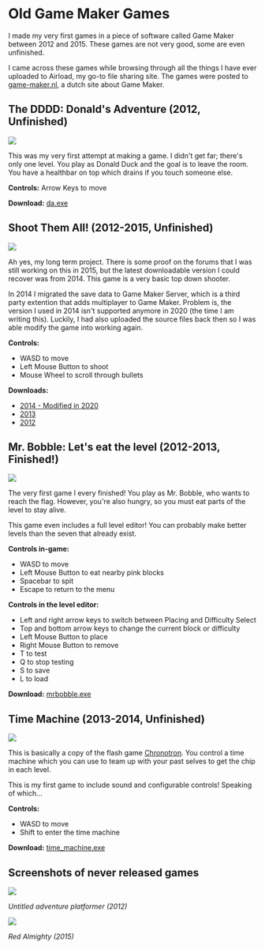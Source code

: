 # Old Game Maker Games

I made my very first games in a piece of software called Game Maker between 2012 and 2015. These games are not very good, some are even unfinished.

I came across these games while browsing through all the things I have ever uploaded to Airload, my go-to file sharing site. The games were posted to [game-maker.nl](http://www.Game-maker.nl/), a dutch site about Game Maker.

## The DDDD: Donald's Adventure (2012, Unfinished)

![](http://g2f.nl/ed7prx)

This was my very first attempt at making a game. I didn't get far; there's only one level. You play as Donald Duck and the goal is to leave the room. You have a healthbar on top which drains if you touch someone else.

**Controls:** Arrow Keys to move

**Download:** [da.exe](http://g2f.nl/acgn6g)

## Shoot Them All! (2012-2015, Unfinished)

![](http://g2f.nl/0c46h61)

Ah yes, my long term project. There is some proof on the forums that I was still working on this in 2015, but the latest downloadable version I could recover was from 2014. This game is a very basic top down shooter.

In 2014 I migrated the save data to Game Maker Server, which is a third party extention that adds multiplayer to Game Maker. Problem is, the version I used in 2014 isn't supported anymore in 2020 (the time I am writing this). Luckily, I had also uploaded the source files back then so I was able modify the game into working again.

**Controls:**

- WASD to move
- Left Mouse Button to shoot
- Mouse Wheel to scroll through bullets

**Downloads:**
- [2014 - Modified in 2020](http://g2f.nl/0ekzhfy)
- [2013](http://g2f.nl/0ekzhfy)
- [2012](http://g2f.nl/0y384if)

## Mr. Bobble: Let's eat the level (2012-2013, Finished!)

![](http://g2f.nl/0tl0q5m)

The very first game I every finished! You play as Mr. Bobble, who wants to reach the flag. However, you're also hungry, so you must eat parts of the level to stay alive.

This game even includes a full level editor! You can probably make better levels than the seven that already exist.

**Controls in-game:**
 - WASD to move
 - Left Mouse Button to eat nearby pink blocks
 - Spacebar to spit
 - Escape to return to the menu
 
**Controls in the level editor:**
 - Left and right arrow keys to switch between Placing and Difficulty Select
 - Top and bottom arrow keys to change the current block or difficulty
 - Left Mouse Button to place
 - Right Mouse Button to remove
 - T to test
 - Q to stop testing
 - S to save
 - L to load
 
**Download:** [mrbobble.exe](http://g2f.nl/027zxfy)
 
## Time Machine (2013-2014, Unfinished)

![](http://g2f.nl/0b5cr22)
 
This is basically a copy of the flash game [Chronotron](https://www.kongregate.com/games/scarybug/chronotron). You control a time machine which you can use to team up with your past selves to get the chip in each level.

This is my first game to include sound and configurable controls! Speaking of which...

**Controls:**
- WASD to move
- Shift to enter the time machine

**Download:** [time_machine.exe](http://g2f.nl/0qv0idt)

## Screenshots of never released games

![](http://g2f.nl/09pi0j9)

*Untitled adventure platformer (2012)*

![](http://g2f.nl/014ja90)

*Red Almighty (2015)*

